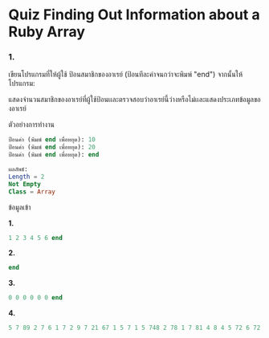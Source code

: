 # Quiz Finding Out Information about a Ruby Array

### 1.

เขียนโปรแกรมที่ให้ผู้ใช้ ป้อนสมาชิกของอาเรย์ (ป้อนทีละค่าจนกว่าจะพิมพ์ "end") จากนั้นให้โปรแกรม:

แสดงจำนวนสมาชิกของอาเรย์ที่ผู้ใช้ป้อนเเละตรวจสอบว่าอาเรย์นี้ว่างหรือไม่เเละแสดงประเภทข้อมูลของอาเรย์

ตัวอย่างการทำงาน

```sql
ป้อนค่า (พิมพ์ end เพื่อหยุด): 10
ป้อนค่า (พิมพ์ end เพื่อหยุด): 20
ป้อนค่า (พิมพ์ end เพื่อหยุด): end

ผลลัพธ์:
Length = 2
Not Empty
Class = Array
```

ข้อมูลเข้า

**1.**
```sql
1 2 3 4 5 6 end
```

**2.**
```sql
end
```

**3.**
```sql
0 0 0 0 0 0 end
```

**4.**
```sql
5 7 89 2 7 6 1 7 2 9 7 21 67 1 5 7 1 5 748 2 78 1 7 81 4 8 4 5 72 6 72 96 412 8 4 2 9842 81 571 851 72 854 5 end
```